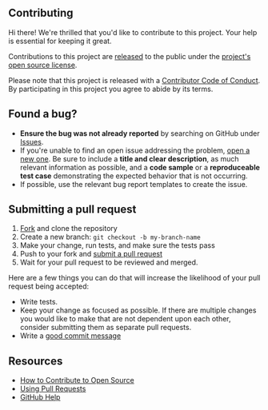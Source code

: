 ## Contributing

[fork]: https://github.com/tw3lveparsecs/gitub-actions-setvars/fork
[pr]: https://github.com/tw3lveparsecs/gitub-actions-setvars/compare
[code-of-conduct]: CODE_OF_CONDUCT.md

Hi there! We're thrilled that you'd like to contribute to this project. Your help is essential for keeping it great.

Contributions to this project are [released](https://help.github.com/articles/github-terms-of-service/#6-contributions-under-repository-license) to the public under the [project's open source license](LICENSE).

Please note that this project is released with a [Contributor Code of Conduct][code-of-conduct]. By participating in this project you agree to abide by its terms.

## Found a bug?

- **Ensure the bug was not already reported** by searching on GitHub under [Issues](https://github.com/tw3lveparsecs/gitub-actions-setvars/issues).
- If you're unable to find an open issue addressing the problem, [open a new one](https://github.com/tw3lveparsecs/gitub-actions-setvars/new). Be sure to include a **title and clear description**, as much relevant information as possible, and a **code sample** or a **reproduceable test case** demonstrating the expected behavior that is not occurring.
- If possible, use the relevant bug report templates to create the issue.

## Submitting a pull request

1. [Fork][fork] and clone the repository
4. Create a new branch: `git checkout -b my-branch-name`
5. Make your change, run tests, and make sure the tests pass
7. Push to your fork and [submit a pull request][pr]
8. Wait for your pull request to be reviewed and merged.

Here are a few things you can do that will increase the likelihood of your pull request being accepted:

- Write tests.
- Keep your change as focused as possible. If there are multiple changes you would like to make that are not dependent upon each other, consider submitting them as separate pull requests.
- Write a [good commit message](http://tbaggery.com/2008/04/19/a-note-about-git-commit-messages.html)

## Resources

- [How to Contribute to Open Source](https://opensource.guide/how-to-contribute/)
- [Using Pull Requests](https://help.github.com/articles/about-pull-requests/)
- [GitHub Help](https://help.github.com)